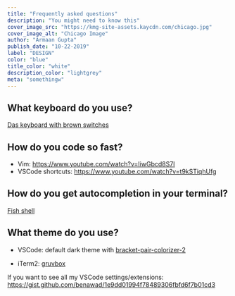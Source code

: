 ```yaml
---
title: "Frequently asked questions"
description: "You might need to know this"
cover_image_src: "https://kmg-site-assets.kaycdn.com/chicago.jpg"
cover_image_alt: "Chicago Image"
author: "Armaan Gupta"
publish_date: "10-22-2019"
label: "DESIGN"
color: "blue"
title_color: "white"
description_color: "lightgrey"
meta: "somethingw"
---
```


## What keyboard do you use?

[Das keyboard with brown switches](https://www.daskeyboard.com/daskeyboard-4-professional/)

## How do you code so fast?

- Vim: https://www.youtube.com/watch?v=IiwGbcd8S7I
- VSCode shortcuts: https://www.youtube.com/watch?v=t9kSTiqhUfg

## How do you get autocompletion in your terminal?

[Fish shell](https://fishshell.com/)

## What theme do you use?

- VSCode: default dark theme with [bracket-pair-colorizer-2](https://marketplace.visualstudio.com/items?itemName=CoenraadS.bracket-pair-colorizer-2)

- iTerm2: [gruvbox](https://github.com/morhetz/gruvbox-contrib)

If you want to see all my VSCode settings/extensions: https://gist.github.com/benawad/1e9dd01994f78489306fbfd6f7b01cd3